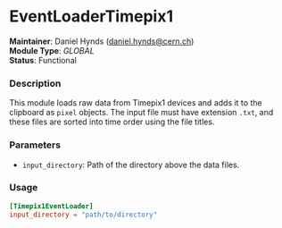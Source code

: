 # EventLoaderTimepix1
**Maintainer**: Daniel Hynds (<daniel.hynds@cern.ch>)  
**Module Type**: *GLOBAL*  
**Status**: Functional  

### Description
This module loads raw data from Timepix1 devices and adds it to the clipboard as `pixel` objects. The input file must have extension `.txt`, and these files are sorted into time order using the file titles.

### Parameters
* `input_directory`: Path of the directory above the data files.

### Usage
```toml
[Timepix1EventLoader]
input_directory = "path/to/directory"
```
